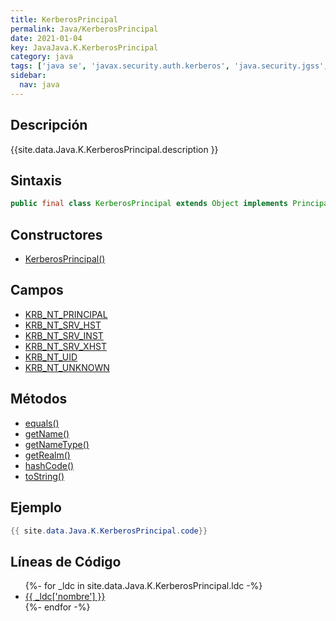 ```yaml
---
title: KerberosPrincipal
permalink: Java/KerberosPrincipal
date: 2021-01-04
key: JavaJava.K.KerberosPrincipal
category: java
tags: ['java se', 'javax.security.auth.kerberos', 'java.security.jgss', 'clase java', 'Java 1.4']
sidebar: 
  nav: java
---
```


## Descripción
{{site.data.Java.K.KerberosPrincipal.description }}

## Sintaxis
~~~java
public final class KerberosPrincipal extends Object implements Principal, Serializable
~~~

## Constructores
* [KerberosPrincipal()](/Java/KerberosPrincipal/KerberosPrincipal/)

## Campos
* [KRB_NT_PRINCIPAL](/Java/KerberosPrincipal/KRB_NT_PRINCIPAL)
* [KRB_NT_SRV_HST](/Java/KerberosPrincipal/KRB_NT_SRV_HST)
* [KRB_NT_SRV_INST](/Java/KerberosPrincipal/KRB_NT_SRV_INST)
* [KRB_NT_SRV_XHST](/Java/KerberosPrincipal/KRB_NT_SRV_XHST)
* [KRB_NT_UID](/Java/KerberosPrincipal/KRB_NT_UID)
* [KRB_NT_UNKNOWN](/Java/KerberosPrincipal/KRB_NT_UNKNOWN)

## Métodos
* [equals()](/Java/KerberosPrincipal/equals)
* [getName()](/Java/KerberosPrincipal/getName)
* [getNameType()](/Java/KerberosPrincipal/getNameType)
* [getRealm()](/Java/KerberosPrincipal/getRealm)
* [hashCode()](/Java/KerberosPrincipal/hashCode)
* [toString()](/Java/KerberosPrincipal/toString)

## Ejemplo
~~~java
{{ site.data.Java.K.KerberosPrincipal.code}}
~~~

## Líneas de Código
<ul>
{%- for _ldc in site.data.Java.K.KerberosPrincipal.ldc -%}
   <li>
       <a href="{{_ldc['url'] }}">{{ _ldc['nombre'] }}</a>
   </li>
{%- endfor -%}
</ul>
